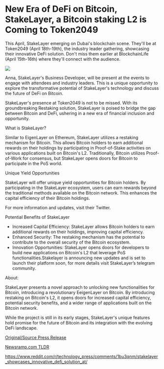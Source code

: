# New Era of DeFi on Bitcoin, StakeLayer, a Bitcoin staking L2 is Coming to Token2049

This April, StakeLayer emerging on Dubai's blockchain scene. They'll be at Token2049 (April 18th-19th), the industry leader gathering, showcasing their innovative DeFi solution. Don't miss them earlier at BlockchainLife (April 15th-16th) where they'll connect with the audience.

![](https://blockchainwire.s3.amazonaws.com/RGBMARKETINGSOLUTIONSSRL/editor_image/de2c4f7d-80c6-4c06-bf4d-c8e434d85ea5.jpg)

Anna, StakeLayer's Business Developer, will be present at the events to engage with attendees and industry leaders. This is a unique opportunity to explore the transformative potential of StakeLayer's technology and discuss the future of DeFi on Bitcoin.

StakeLayer's presence at Token2049 is not to be missed. With its groundbreaking Restaking solution, StakeLayer is poised to bridge the gap between Bitcoin and DeFi, ushering in a new era of financial inclusion and opportunity.

What is StakeLayer?

Similar to EigenLayer on Ethereum, StakeLayer utilizes a restaking mechanism for Bitcoin. This allows Bitcoin holders to earn additional rewards on their holdings by participating in Proof-of-Stake activities on various applications built on Bitcoin's L2. Traditionally, Bitcoin utilizes Proof-of-Work for consensus, but StakeLayer opens doors for Bitcoin to participate in the PoS world.

Unique Yield Opportunities

StakeLayer will offer unique yield opportunities for Bitcoin holders. By participating in the StakeLayer ecosystem, users can earn rewards beyond the traditional methods available on the Bitcoin network. This enhances the capital efficiency of their Bitcoin holdings.

For more information and updates, visit their Twitter.

Potential Benefits of StakeLayer

* Increased Capital Efficiency: StakeLayer allows Bitcoin holders to earn additional rewards on their holdings, improving capital efficiency.
* Enhanced Security: The restaking mechanism has the potential to contribute to the overall security of the Bitcoin ecosystem.
* Innovation Opportunities: StakeLayer opens doors for developers to build new applications on Bitcoin's L2 that leverage PoS functionalities.Stakelayer is announcing new updates and is set to launch their platform soon, for more details visit StakeLayer’s telegram community.

About:

StakeLayer presents a novel approach to unlocking new functionalities for Bitcoin, introducing a revolutionary EeigenLayer on Bitcoin. By introducing restaking on Bitcoin's L2, it opens doors for increased capital efficiency, potential security benefits, and a wider range of applications built on the Bitcoin network.

While the project is still in its early stages, StakeLayer's unique features hold promise for the future of Bitcoin and its integration with the evolving DeFi landscape. 

[Original/Source Press Release](https://blockchainwire.io/press-release/new-era-of-defi-on-bitcoin-stakelayer-a-bitcoin-staking-l2-is-coming-to-token2049)
                    

[Newsramp.com TLDR](None) 

https://www.reddit.com/r/technology_press/comments/1bu3qnm/stakelayer_showcases_innovative_defi_solution_at/